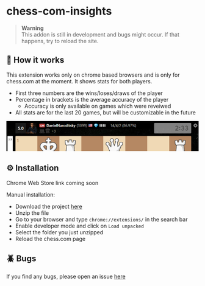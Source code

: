 # chess-com-insights

> **Warning** <br>
> This addon is still in development and bugs might occur. If that happens, try to reload the site. <br>

## 🚀 How it works

This extension works only on chrome based browsers and is only for chess.com at the moment. It shows stats for both players. 

- First three numbers are the wins/loses/draws of the player 
- Percentage in brackets is the average accuracy of the player
  - Accuracy is only available on games which were reveiwed
- All stats are for the last 20 games, but will be customizable in the future

![preview](preview.png)

## ⚙️ Installation

Chrome Web Store link coming soon

Manual installation:
- Download the project [here](https://github.com/thieleju/chess-com-insights/archive/refs/heads/main.zip)
- Unzip the file
- Go to your browser and type `chrome://extensions/` in the search bar
- Enable developer mode and click on `Load unpacked`
- Select the folder you just unzipped
- Reload the chess.com page 

## 🪲 Bugs

If you find any bugs, please open an issue [here](https://github.com/thieleju/chess-com-insights/issues)